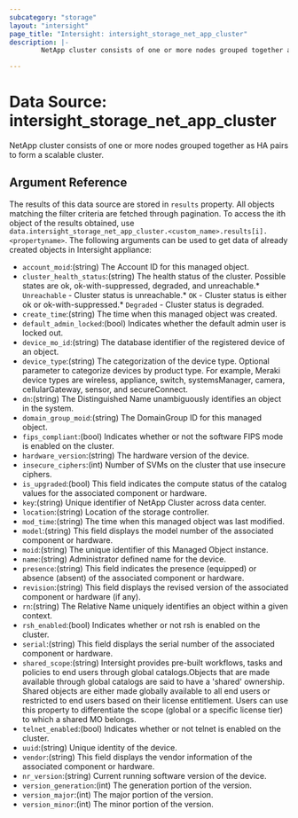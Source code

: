 ```yaml
---
subcategory: "storage"
layout: "intersight"
page_title: "Intersight: intersight_storage_net_app_cluster"
description: |-
        NetApp cluster consists of one or more nodes grouped together as HA pairs to form a scalable cluster.

---
```


# Data Source: intersight_storage_net_app_cluster
NetApp cluster consists of one or more nodes grouped together as HA pairs to form a scalable cluster.
## Argument Reference
The results of this data source are stored in `results` property.
All objects matching the filter criteria are fetched through pagination.
To access the ith object of the results obtained, use `data.intersight_storage_net_app_cluster.<custom_name>.results[i].<propertyname>`.
The following arguments can be used to get data of already created objects in Intersight appliance:
* `account_moid`:(string) The Account ID for this managed object. 
* `cluster_health_status`:(string) The health status of the cluster. Possible states are ok, ok-with-suppressed, degraded, and unreachable.* `Unreachable` - Cluster status is unreachable.* `OK` - Cluster status is either ok or ok-with-suppressed.* `Degraded` - Cluster status is degraded. 
* `create_time`:(string) The time when this managed object was created. 
* `default_admin_locked`:(bool) Indicates whether the default admin user is locked out. 
* `device_mo_id`:(string) The database identifier of the registered device of an object. 
* `device_type`:(string) The categorization of the device type. Optional parameter to categorize devices by product type. For example, Meraki device types are wireless, appliance, switch, systemsManager, camera, cellularGateway, sensor, and secureConnect. 
* `dn`:(string) The Distinguished Name unambiguously identifies an object in the system. 
* `domain_group_moid`:(string) The DomainGroup ID for this managed object. 
* `fips_compliant`:(bool) Indicates whether or not the software FIPS mode is enabled on the cluster. 
* `hardware_version`:(string) The hardware version of the device. 
* `insecure_ciphers`:(int) Number of SVMs on the cluster that use insecure ciphers. 
* `is_upgraded`:(bool) This field indicates the compute status of the catalog values for the associated component or hardware. 
* `key`:(string) Unique identifier of NetApp Cluster across data center. 
* `location`:(string) Location of the storage controller. 
* `mod_time`:(string) The time when this managed object was last modified. 
* `model`:(string) This field displays the model number of the associated component or hardware. 
* `moid`:(string) The unique identifier of this Managed Object instance. 
* `name`:(string) Administrator defined name for the device. 
* `presence`:(string) This field indicates the presence (equipped) or absence (absent) of the associated component or hardware. 
* `revision`:(string) This field displays the revised version of the associated component or hardware (if any). 
* `rn`:(string) The Relative Name uniquely identifies an object within a given context. 
* `rsh_enabled`:(bool) Indicates whether or not rsh is enabled on the cluster. 
* `serial`:(string) This field displays the serial number of the associated component or hardware. 
* `shared_scope`:(string) Intersight provides pre-built workflows, tasks and policies to end users through global catalogs.Objects that are made available through global catalogs are said to have a 'shared' ownership. Shared objects are either made globally available to all end users or restricted to end users based on their license entitlement. Users can use this property to differentiate the scope (global or a specific license tier) to which a shared MO belongs. 
* `telnet_enabled`:(bool) Indicates whether or not telnet is enabled on the cluster. 
* `uuid`:(string) Unique identity of the device. 
* `vendor`:(string) This field displays the vendor information of the associated component or hardware. 
* `nr_version`:(string) Current running software version of the device. 
* `version_generation`:(int) The generation portion of the version. 
* `version_major`:(int) The major portion of the version. 
* `version_minor`:(int) The minor portion of the version. 
 
